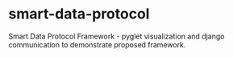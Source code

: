 # smart-data-protocol
Smart Data Protocol Framework - pyglet visualization and django communication to demonstrate proposed framework.
